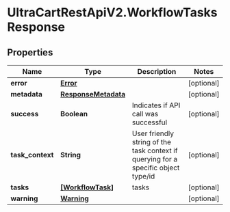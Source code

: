# UltraCartRestApiV2.WorkflowTasksResponse

## Properties
Name | Type | Description | Notes
------------ | ------------- | ------------- | -------------
**error** | [**Error**](Error.md) |  | [optional] 
**metadata** | [**ResponseMetadata**](ResponseMetadata.md) |  | [optional] 
**success** | **Boolean** | Indicates if API call was successful | [optional] 
**task_context** | **String** | User friendly string of the task context if querying for a specific object type/id | [optional] 
**tasks** | [**[WorkflowTask]**](WorkflowTask.md) | tasks | [optional] 
**warning** | [**Warning**](Warning.md) |  | [optional] 


